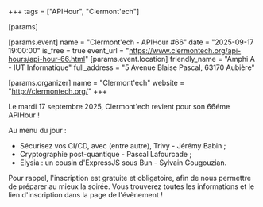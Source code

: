 +++
tags = ["APIHour", "Clermont'ech"]

[params]

[params.event]
name = "Clermont'ech - APIHour #66"
date = "2025-09-17 19:00:00"
is_free = true
event_url = "https://www.clermontech.org/api-hours/api-hour-66.html"
[params.event.location]
friendly_name = "Amphi A - IUT Informatique"
full_address = "5 Avenue Blaise Pascal, 63170 Aubière"

[params.organizer]
name = "Clermont'ech"
website = "http://clermontech.org/"
+++

Le mardi 17 septembre 2025, Clermont'ech revient pour son 66éme APIHour !

Au menu du jour :
- Sécurisez vos CI/CD, avec (entre autre), Trivy - Jérémy Babin ;
- Cryptographie post-quantique - Pascal Lafourcade ;
- Elysia : un cousin d'ExpressJS sous Bun - Sylvain Gougouzian.

Pour rappel, l'inscription est gratuite et obligatoire, afin de nous permettre de préparer au mieux la soirée. Vous trouverez toutes les informations et le lien d'inscription dans la page de l'évènement !
